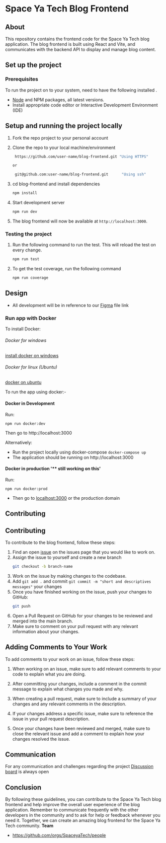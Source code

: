 <!-- # blog-frontend
A frontend development for the SpaceYaTech Mastori blog application. This is a community-driven open-source project that aims to let users to quickly publish content and share it with ease to their audience.  -->

<!-- ![image](https://user-images.githubusercontent.com/23496280/223451465-437d25a1-248b-4c37-be9a-d2ecd22a6625.png)
![Screenshot from 2023-03-07 17-25-21](https://user-images.githubusercontent.com/23496280/223452167-1c2786fd-9a45-4cf4-a1b9-617ba50b8936.png)
![Screenshot from 2023-03-07 17-25-05](https://user-images.githubusercontent.com/23496280/223452178-7580634a-b247-48cb-a32e-8e106dbcaef4.png) -->

# Space Ya Tech Blog Frontend

## About

This repository contains the frontend code for the Space Ya Tech blog application. The blog frontend is built using React and Vite, and communicates with the backend API to display and manage blog content.

## Set up the project

### Prerequisites

To run the project on to your system, need to have the following installed .

- [Node](https://nodejs.org/en/download/) and NPM packages, all latest versions.
- Install appropriate code editor or Interactive Development Environment (IDE)

## Setup and running the project locally

1. Fork the repo project to your personal account
2. Clone the repo to your local machine/environment

   ```bash
    https://github.com/user-name/blog-frontend.git "Using HTTPS"

   or

    git@github.com:user-name/blog-frontend.git      "Using ssh"
   ```

3. cd blog-frontend and install dependencies
   ```bash
   npm install
   ```
4. Start development server
   ```bash
   npm run dev
   ```
5. The blog frontend will now be available at `http://localhost:3000`.

### Testing the project

1. Run the following command to run the test. This will reload the test on every change.
   ```bash
   npm run test
   ```
2. To get the test coverage, run the following command
   ```bash
   npm run coverage
   ```

## Design

- All development will be in reference to our [Figma](https://www.figma.com/file/UIPnjph81ynxLM3IUUdM8R/Spaceyatech-design-system?node-id=472%3A5731&t=jGMdp7NTNXRKyst3-0) file link

### Run app with Docker

To install Docker:

###### Docker for windows

[install docker on windows](https://medium.com/devops-with-valentine/how-to-install-docker-on-windows-10-11-step-by-step-83074a80e6f9)

###### Docker for linux (Ubuntu)

[docker on ubuntu](https://www.digitalocean.com/community/tutorials/how-to-install-and-use-docker-on-ubuntu-20-04)

To run the app using docker:-

#### Docker in Development

Run:

```
npm run docker:dev
```

Then go to http://localhost:3000

Alternatively:

- Run the project locally using docker-compose `docker-compose up`
- The application should be running on http://localhost:3000

#### Docker in production '\*\* still working on this'

Run:

```
npm run docker:prod
```

- Then go to [localhost:3000](http://localhost:3000) or the production domain

## Contributing

## Contributing

To contribute to the blog frontend, follow these steps:

1. Find an open [issue](https://github.com/SpaceyaTech/blog-frontend/issues) on the issues page that you would like to work on.
2. Assign the issue to yourself and create a new branch
   ```bash
   git checkout -b branch-name
   ```
3. Work on the issue by making changes to the codebase.
4. Add `git add .` and commit `git commit -m "short and descriptives messages"` your changes
5. Once you have finished working on the issue, push your changes to GitHub:
   ```bash
   git push
   ```
6. Open a Pull Request on GitHub for your changes to be reviewed and merged into the main branch.
7. Make sure to comment on your pull request with any relevant information about your changes.

## Adding Comments to Your Work

To add comments to your work on an issue, follow these steps:

1. When working on an issue, make sure to add relevant comments to your code to explain what you are doing.

2. After committing your changes, include a comment in the commit message to explain what changes you made and why.

3. When creating a pull request, make sure to include a summary of your changes and any relevant comments in the description.

4. If your changes address a specific issue, make sure to reference the issue in your pull request description.

5. Once your changes have been reviewed and merged, make sure to close the relevant issue and add a comment to explain how your changes resolved the issue.

## Communication

For any communication and challenges regarding the project
[Discussion board]() is always open

## Conclusion

By following these guidelines, you can contribute to the Space Ya Tech blog frontend and help improve the overall user experience of the blog application.
Remember to communicate frequently with the other developers in the community and to ask for help or feedback whenever you need it. Together, we can create an amazing blog frontend for the Space Ya Tech community.
**Team**

- https://github.com/orgs/SpaceyaTech/people
